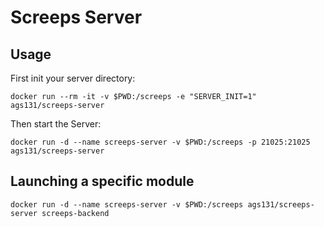 # Screeps Server

## Usage
    
First init your server directory:

```docker run --rm -it -v $PWD:/screeps -e "SERVER_INIT=1" ags131/screeps-server```

Then start the Server:

```docker run -d --name screeps-server -v $PWD:/screeps -p 21025:21025 ags131/screeps-server```


## Launching a specific module

```docker run -d --name screeps-server -v $PWD:/screeps ags131/screeps-server screeps-backend```

